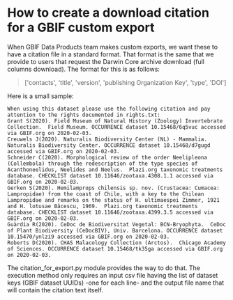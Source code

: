 # How to create a download citation for a GBIF custom export

When GBIF Data Products team makes custom exports, we want these to have a citation file in a standard format. That format is the same that we provide to users that request the Darwin Core archive download (full columns download). The format for this is as follows:

> ['contacts', 'title', 'version', 'publishing Organization Key', 'type', 'DOI']

Here is a small sample:
```
When using this dataset please use the following citation and pay attention to the rights documented in rights.txt:    
Grant S(2020). Field Museum of Natural History (Zoology) Invertebrate Collection.  Field Museum. OCCURRENCE dataset 10.15468/6q5vuc accessed via GBIF.org on 2020-02-03.    
Creuwels J(2020). Naturalis Biodiversity Center (NL) - Mammalia.  Naturalis Biodiversity Center. OCCURRENCE dataset 10.15468/d7gugd accessed via GBIF.org on 2020-02-03.    
Schneider C(2020). Morphological review of the order Neelipleona (Collembola) through the redescription of the type species of Acanthoneelidus, Neelides and Neelus.  Plazi.org taxonomic treatments database. CHECKLIST dataset 10.11646/zootaxa.4308.1.1 accessed via GBIF.org on 2020-02-03.    
Gerken S(2020). Hemilamprops chilensis sp. nov. (Crustacea: Cumacea: Lampropidae) from the coast of Chile, with a key to the Chilean Lampropidae and remarks on the status of H. ultimaespei Zimmer, 1921 and H. lotusae Băcescu, 1969.  Plazi.org taxonomic treatments database. CHECKLIST dataset 10.11646/zootaxa.4399.3.5 accessed via GBIF.org on 2020-02-03.    
Guàrdia R(2020). CeDoc de Biodiversitat Vegetal: BCN-Bryophyta.  CeDoc of Plant Biodiversity (CeDocBIV), Univ. Barcelona. OCCURRENCE dataset 10.15470/ynlzi9 accessed via GBIF.org on 2020-02-03.    
Roberts D(2020). CHAS Malacology Collection (Arctos).  Chicago Academy of Sciences. OCCURRENCE dataset 10.15468/tk35ga accessed via GBIF.org on 2020-02-03.    
```

The citation_for_export.py module provides the way to do that. The execution method only requires an input csv file having the list of dataset keys (GBIF dataset UUIDs)
-one for each line- and the output file name that will contain the citation text itself.

